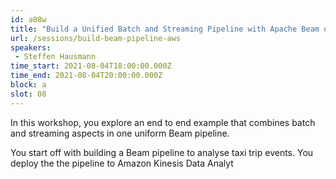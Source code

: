 ```yaml
---
id: a08w
title: "Build a Unified Batch and Streaming Pipeline with Apache Beam on AWS"
url: /sessions/build-beam-pipeline-aws
speakers:
 - Steffen Hausmann
time_start: 2021-08-04T18:00:00.000Z
time_end: 2021-08-04T20:00:00.000Z
block: a
slot: 08
---
```


In this workshop, you explore an end to end example that combines batch and streaming aspects in one uniform Beam pipeline.

You start off with building a Beam pipeline to analyse taxi trip events. You deploy the the pipeline to Amazon Kinesis Data Analyt